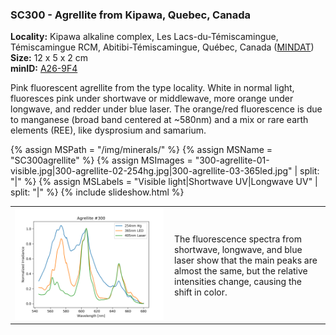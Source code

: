 
### <a name="SC300"></a> SC300 - Agrellite from Kipawa, Quebec, Canada

**Locality:**  Kipawa alkaline complex, Les Lacs-du-Témiscamingue, Témiscamingue RCM, Abitibi-Témiscamingue, Québec, Canada ([MINDAT](https://www.mindat.org/loc-614.html))  
**Size:** 12 x 5 x 2 cm  
**minID:** [A26-9F4](https://www.mindat.org/A26-9F4)

Pink fluorescent agrellite from the type locality. White in normal light,
fluoresces pink under shortwave or middlewave, more orange under longwave, and
redder under blue laser.  The orange/red fluorescence is due to manganese
(broad band centered at ~580nm) and a mix or rare earth elements (REE), like
dysprosium and samarium. 

{% assign MSPath = "/img/minerals/" %}
{% assign MSName = "SC300agrellite" %}
{% assign MSImages = "300-agrellite-01-visible.jpg|300-agrellite-02-254hg.jpg|300-agrellite-03-365led.jpg" | split: "|" %}
{% assign MSLabels = "Visible light|Shortwave UV|Longwave UV" | split: "|" %}
{% include slideshow.html %}

<table width="100%">
<tr>
<td width="50%"><img src="/img/spectra/300-agrellite-compare.png" width="100%" ></td>
<td width="50%" style="padding:10px">
The fluorescence spectra from shortwave, longwave, and blue laser show that the
main peaks are almost the same, but the relative intensities change, causing
the shift in color.
</td></tr></table>
<br>

